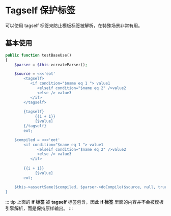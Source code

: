 # Tagself 保护标签

可以使用 tagself 标签来防止模板标签被解析，在特殊场景非常有用。

## 基本使用


``` php
public function testBaseUse()
{
    $parser = $this->createParser();

    $source = <<<'eot'
        <tagself>
           <if condition="$name eq 1 "> value1
              <elseif condition="$name eq 2" />value2
              <else /> value3
           </if>
        </tagself>
        
        {tagself}
             {{i + 1}}
             {$value}
        {/tagself}
        eot;

    $compiled = <<<'eot'
        <if condition="$name eq 1 "> value1
              <elseif condition="$name eq 2" />value2
              <else /> value3
           </if>
        
        {{i + 1}}
             {$value}
        eot;

    $this->assertSame($compiled, $parser->doCompile($source, null, true));
}
```
    
::: tip
上面的 **if 标签** 被 **tagself** 标签包含，因此 **if 标签** 里面的内容并不会被模板引擎解析，而是保持原样输出。
:::
